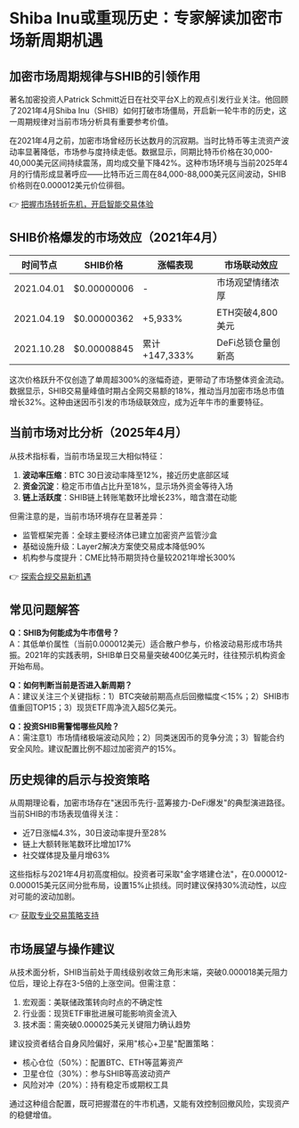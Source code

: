 # Shiba Inu或重现历史：专家解读加密市场新周期机遇

## 加密市场周期规律与SHIB的引领作用

著名加密投资人Patrick Schmitt近日在社交平台X上的观点引发行业关注。他回顾了2021年4月Shiba Inu（SHIB）如何打破市场僵局，开启新一轮牛市的历史，这一周期规律对当前市场分析具有重要参考价值。

在2021年4月之前，加密市场曾经历长达数月的沉寂期。当时比特币等主流资产波动率显著降低，市场参与度持续走低。数据显示，同期比特币价格在30,000-40,000美元区间持续震荡，周均成交量下降42%。这种市场环境与当前2025年4月的行情形成显著呼应——比特币近三周在84,000-88,000美元区间波动，SHIB价格则在0.000012美元价位徘徊。

👉 [把握市场转折先机，开启智能交易体验](https://bit.ly/okx_welcome)

## SHIB价格爆发的市场效应（2021年4月）

| 时间节点       | SHIB价格    | 涨幅表现      | 市场联动效应          |
|----------------|-------------|---------------|-----------------------|
| 2021.04.01     | $0.00000006 | -             | 市场观望情绪浓厚      |
| 2021.04.19     | $0.00000362 | +5,933%       | ETH突破4,800美元      |
| 2021.10.28     | $0.00008845 | 累计+147,333% | DeFi总锁仓量创新高    |

这次价格跃升不仅创造了单周超300%的涨幅奇迹，更带动了市场整体资金流动。数据显示，SHIB交易量峰值时期占全网交易额的18%，推动当月加密市场总市值增长32%。这种由迷因币引发的市场级联效应，成为近年牛市的重要特征。

## 当前市场对比分析（2025年4月）

从技术指标看，当前市场呈现三大相似特征：
1. **波动率压缩**：BTC 30日波动率降至12%，接近历史底部区域
2. **资金沉淀**：稳定币市值占比升至18%，显示场外资金等待入场
3. **链上活跃度**：SHIB链上转账笔数环比增长23%，暗含潜在动能

但需注意的是，当前市场环境存在显著差异：
- 监管框架完善：全球主要经济体已建立加密资产监管沙盒
- 基础设施升级：Layer2解决方案使交易成本降低90%
- 机构参与度提升：CME比特币期货持仓量较2021年增长300%

👉 [探索合规交易新机遇](https://bit.ly/okx_welcome)

## 常见问题解答

**Q：SHIB为何能成为牛市信号？**  
A：其低单价属性（当前0.000012美元）适合散户参与，价格波动易形成市场共振。2021年的实践表明，SHIB单日交易量突破400亿美元时，往往预示机构资金开始布局。

**Q：如何判断当前是否进入新周期？**  
A：建议关注三个关键指标：1）BTC突破前期高点后回撤幅度＜15%；2）SHIB市值重回TOP15；3）现货ETF周净流入超5亿美元。

**Q：投资SHIB需警惕哪些风险？**  
A：需注意1）市场情绪极端波动风险；2）同类迷因币的竞争分流；3）智能合约安全风险。建议配置比例不超过加密资产的15%。

## 历史规律的启示与投资策略

从周期理论看，加密市场存在"迷因币先行-蓝筹接力-DeFi爆发"的典型演进路径。当前SHIB的市场表现值得关注：
- 近7日涨幅4.3%，30日波动率提升至28%
- 链上大额转账笔数环比增加17%
- 社交媒体提及量月增63%

这些指标与2021年4月初高度相似。投资者可采取"金字塔建仓法"，在0.000012-0.000015美元区间分批布局，设置15%止损线。同时建议保持30%流动性，以应对可能的波动加剧。

👉 [获取专业交易策略支持](https://bit.ly/okx_welcome)

## 市场展望与操作建议

从技术面分析，SHIB当前处于周线级别收敛三角形末端，突破0.000018美元阻力位后，理论上存在3-5倍的上涨空间。但需注意：
1. 宏观面：美联储政策转向时点的不确定性
2. 行业面：现货ETF审批进展可能影响资金流入
3. 技术面：需突破0.000025美元关键阻力确认趋势

建议投资者结合自身风险偏好，采用"核心+卫星"配置策略：
- 核心仓位（50%）：配置BTC、ETH等蓝筹资产
- 卫星仓位（30%）：参与SHIB等高波动资产
- 风险对冲（20%）：持有稳定币或期权工具

通过这种组合配置，既可把握潜在的牛市机遇，又能有效控制回撤风险，实现资产的稳健增值。